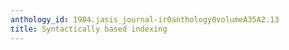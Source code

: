 ```yaml
---
anthology_id: 1984.jasis_journal-ir0anthology0volumeA35A2.13
title: Syntactically based indexing
---
```

